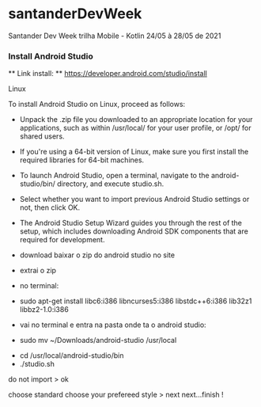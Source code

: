 # santanderDevWeek

Santander
Dev Week trilha Mobile - Kotlin
24/05 à 28/05 de 2021

### Install Android Studio

** Link install: **
https://developer.android.com/studio/install

Linux

To install Android Studio on Linux, proceed as follows:

   - Unpack the .zip file you downloaded to an appropriate location for your applications, such as within /usr/local/ for your user profile, or /opt/ for shared users.

   - If you're using a 64-bit version of Linux, make sure you first install the required libraries for 64-bit machines.
  -  To launch Android Studio, open a terminal, navigate to the android-studio/bin/ directory, and execute studio.sh.
  -  Select whether you want to import previous Android Studio settings or not, then click OK.
  -  The Android Studio Setup Wizard guides you through the rest of the setup, which includes downloading Android SDK components that are required for development.


- download baixar o zip do android studio no site
- extrai o zip 
- no terminal:
 * sudo apt-get install libc6:i386 libncurses5:i386 libstdc++6:i386 lib32z1 libbz2-1.0:i386 
- vai no terminal e entra na pasta onde ta o android studio:
* sudo mv ~/Downloads/android-studio /usr/local
- cd /usr/local/android-studio/bin
- ./studio.sh

 do not import > ok

 choose standard
choose your prefereed style > next next...finish !
